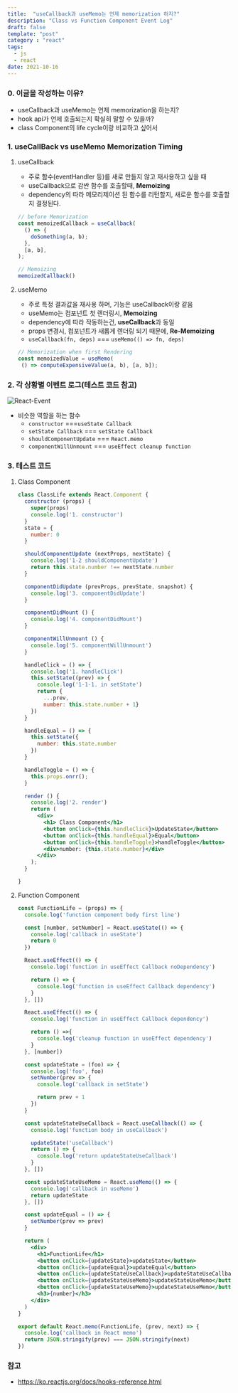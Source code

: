 ```yaml
---
title:  "useCallback과 useMemo는 언제 memorization 하지?"
description: "Class vs Function Component Event Log"
draft: false
template: "post"
category : "react"
tags:
  - js
  - react
date: 2021-10-16
---
```

### 0. **이글을 작성하는 이유?**
- useCallback과 useMemo는 언제 memorization을 하는지?
- hook api가 언제 호출되는지 확실히 말할 수 있을까?
- class Component의 life cycle이랑 비교하고 싶어서


### 1. useCallBack vs useMemo Memorization Timing

1. useCallback
    - 주로 함수(eventHandler 등)를 새로 만들지 않고 재사용하고 싶을 때
    - useCallback으로 감싼 함수를 호출할때, **Memoizing**
    - dependency의 따라 메모리제이션 된 함수를 리턴할지, 새로운 함수를 호출할지 결정된다.

    ```jsx
    // before Memorization
    const memoizedCallback = useCallback(
      () => {
        doSomething(a, b);
      },
      [a, b],
    );
    
    // Memoizing
    memoizedCallback()
    ```

2. useMemo
    - 주로 특정 결과값을 재사용 하며, 기능은 useCallback이랑 같음
    - useMemo는 컴포넌트 첫 렌더링시, **Memoizing**
    - dependency에 따라 작동하는건, **useCallback**과 동일
    - props 변경시, 컴포넌트가 새롭게 렌더링 되기 때문에, **Re-Memoizing**
    - `useCallback(fn, deps)` === `useMemo(() => fn, deps)`

    ```jsx
    // Memorization when first Rendering
    const memoizedValue = useMemo(
     () => computeExpensiveValue(a, b), [a, b]);
   
    ```
   
### 2. 각 상황별 이벤트 로그(테스트 코드 참고)
![React-Event](../../assets/react-event.png)
- 비슷한 역할을 하는 함수
    - `constructor` ===`useState Callback`
    - `setState Callback` === `setState Callback`
    - `shouldComponentUpdate` === `React.memo`
    - `componentWillUnmount` === `useEffect cleanup function` 

### 3. 테스트 코드
1. Class Component
    ```jsx
    class ClassLife extends React.Component {
      constructor (props) {
        super(props)
        console.log('1. constructor')
      }
      state = {
        number: 0
      }

      shouldComponentUpdate (nextProps, nextState) {
        console.log('1-2 shouldComponentUpdate')
        return this.state.number !== nextState.number
      }

      componentDidUpdate (prevProps, prevState, snapshot) {
        console.log('3. componentDidUpdate')
      }

      componentDidMount () {
        console.log('4. componentDidMount')
      }

      componentWillUnmount () {
        console.log('5. componentWillUnmount')
      }

      handleClick = () => {
        console.log('1. handleClick')
        this.setState((prev) => {
          console.log('1-1-1. in setState')
          return {
            ...prev,
            number: this.state.number + 1}
        })
      }

      handleEqual = () => {
        this.setState({
          number: this.state.number
        })
      }

      handleToggle = () => {
        this.props.onrr();
      }

      render () {
        console.log('2. render')
        return (
          <div>
            <h1> Class Component</h1>
            <button onClick={this.handleClick}>UpdateState</button>
            <button onClick={this.handleEqual}>Equal</button>
            <button onClick={this.handleToggle}>handleToggle</button>
            <div>number: {this.state.number}</div>
          </div>
        );
      }

    }
    ```
2. Function Component
    ```jsx
    const FunctionLife = (props) => {
      console.log('function component body first line')

      const [number, setNumber] = React.useState(() => {
        console.log('callback in useState')
        return 0
      })

      React.useEffect(() => {
        console.log('function in useEffect Callback noDependency')

        return () => {
          console.log('function in useEffect Callback dependency')
        }
      }, [])

      React.useEffect(() => {
        console.log('function in useEffect Callback dependency')

        return () =>{
          console.log('cleanup function in useEffect dependency')
        }
      }, [number])

      const updateState = (foo) => {
        console.log('foo', foo)
        setNumber(prev => {
          console.log('callback in setState')

          return prev + 1
        })
      }

      const updateStateUseCallback = React.useCallback(() => {
        console.log('function body in useCallback')

        updateState('useCallback')
        return () => {
          console.log('return updateStateUseCallback')
        }
      }, [])

      const updateStateUseMemo = React.useMemo(() => {
        console.log('callback in useMemo')
        return updateState
      }, [])

      const updateEqual = () => {
        setNumber(prev => prev)
      }

      return (
        <div>
          <h1>FunctionLife</h1>
          <button onClick={updateState}>updateState</button>
          <button onClick={updateEqual}>updateEqual</button>
          <button onClick={updateStateUseCallback}>updateStateUseCallback</button>
          <button onClick={updateStateUseMemo}>updateStateUseMemo</button>
          <button onClick={updateStateUseMemo}>updateStateUseMemo</button>
          <h3>{number}</h3>
        </div>
      )
    }

    export default React.memo(FunctionLife, (prev, next) => {
      console.log('callback in React memo')
      return JSON.stringify(prev) === JSON.stringify(next)
    })
    ```

### 참고
- https://ko.reactjs.org/docs/hooks-reference.html



